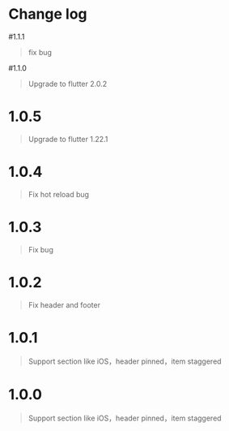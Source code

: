 # Change log

#1.1.1
>fix bug

#1.1.0
>Upgrade to flutter 2.0.2

# 1.0.5
>Upgrade to flutter 1.22.1

# 1.0.4
>Fix hot reload bug

# 1.0.3
>Fix bug

# 1.0.2
>Fix header and footer

# 1.0.1
>Support section like iOS，header pinned，item staggered

# 1.0.0
>Support section like iOS，header pinned，item staggered

